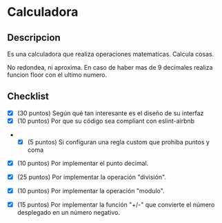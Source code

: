 # Calculadora

## Descripcion
Es una calculadora que realiza operaciones matematicas.
Calcula cosas.

No redondea, ni aproxima. En caso de haber mas de 9 decimales realiza funcion floor con el ultimo numero.

## Checklist

- [x] (30 puntos) Según qué tan interesante es el diseño de su interfaz
- [x] (10 puntos) Por que su código sea compliant con eslint-airbnb
- - [x] (5 puntos) Si configuran una regla custom que prohiba puntos y coma
- [x] (10 puntos) Por implementar el punto decimal.
- [x] (25 puntos) Por implementar la operación "división".
- [x] (10 puntos) Por implementar la operación "modulo".
- [x] (15 puntos) Por implementar la función "+/-"  que convierte el número desplegado en un número negativo.


